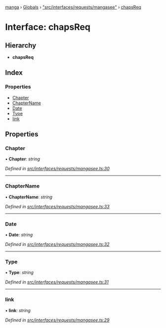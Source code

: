 [manga](../README.md) › [Globals](../globals.md) › ["src/interfaces/requests/mangasee"](../modules/_src_interfaces_requests_mangasee_.md) › [chapsReq](_src_interfaces_requests_mangasee_.chapsreq.md)

# Interface: chapsReq

## Hierarchy

* **chapsReq**

## Index

### Properties

* [Chapter](_src_interfaces_requests_mangasee_.chapsreq.md#chapter)
* [ChapterName](_src_interfaces_requests_mangasee_.chapsreq.md#chaptername)
* [Date](_src_interfaces_requests_mangasee_.chapsreq.md#date)
* [Type](_src_interfaces_requests_mangasee_.chapsreq.md#type)
* [link](_src_interfaces_requests_mangasee_.chapsreq.md#link)

## Properties

###  Chapter

• **Chapter**: *string*

*Defined in [src/interfaces/requests/mangasee.ts:30](https://github.com/tushar1210/manga-node/blob/6ab85fc/src/interfaces/requests/mangasee.ts#L30)*

___

###  ChapterName

• **ChapterName**: *string*

*Defined in [src/interfaces/requests/mangasee.ts:33](https://github.com/tushar1210/manga-node/blob/6ab85fc/src/interfaces/requests/mangasee.ts#L33)*

___

###  Date

• **Date**: *string*

*Defined in [src/interfaces/requests/mangasee.ts:32](https://github.com/tushar1210/manga-node/blob/6ab85fc/src/interfaces/requests/mangasee.ts#L32)*

___

###  Type

• **Type**: *string*

*Defined in [src/interfaces/requests/mangasee.ts:31](https://github.com/tushar1210/manga-node/blob/6ab85fc/src/interfaces/requests/mangasee.ts#L31)*

___

###  link

• **link**: *string*

*Defined in [src/interfaces/requests/mangasee.ts:29](https://github.com/tushar1210/manga-node/blob/6ab85fc/src/interfaces/requests/mangasee.ts#L29)*

